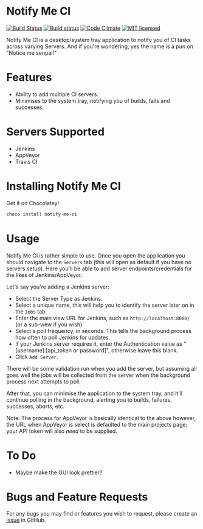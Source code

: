 Notify Me CI
============

[![Build Status](https://travis-ci.org/Badgerati/NotifyMeCI.svg?branch=master)](https://travis-ci.org/Badgerati/NotifyMeCI)
[![Build status](https://ci.appveyor.com/api/projects/status/xhjm5ra3ai0yf0ft?svg=true)](https://ci.appveyor.com/project/Badgerati/notifymeci)
[![Code Climate](https://codeclimate.com/github/Badgerati/NotifyMeCI/badges/gpa.svg)](https://codeclimate.com/github/Badgerati/NotifyMeCI)
[![MIT licensed](https://img.shields.io/badge/license-MIT-blue.svg)](https://raw.githubusercontent.com/Badgerati/NotifyMeCI/master/LICENSE.txt)

Notify Me CI is a desktop/system tray application to notify you of CI tasks across varying Servers. And if you're wondering, yes the name is a pun on "Notice me senpai!"

Features
========

* Ability to add multiple CI servers.
* Minimises to the system tray, notifying you of builds, fails and successes.

Servers Supported
=================

* Jenkins
* AppVeyor
* Travis CI

Installing Notify Me CI
=======================

Get it on Chocolatey!

```bash
choco install notify-me-ci
```

Usage
=====

Notify Me CI is rather simple to use. Once you open the application you should navigate to the `Servers` tab (this will open as default if you have no servers setup). Here you'll be able to add server endpoints/credentials for the likes of Jenkins/AppVeyor.

Let's say you're adding a Jenkins server:

* Select the Server Type as Jenkins.
* Select a unique name, this will help you to identify the server later on in the `Jobs` tab.
* Enter the main view URL for Jenkins, such as `http://localhost:8080/` (or a sub-view if you wish)
* Select a poll frequency, in seconds. This tells the background process how often to poll Jenkins for updates.
* If your Jenkins server requires it, enter the Authentication value as "[username]:[api_token or password]", otherwise leave this blank.
* Click `Add Server`.

There will be some validation run when you add the server, but assuming all goes well the jobs will be collected from the server when the background process next attempts to poll.

After that, you can minimise the application to the system tray, and it'll continue polling in the background, alerting you to builds, failures, successes, aborts, etc.

Note: The process for AppVeyor is basically identical to the above however, the URL when AppVeyor is select is defaulted to the main projects page; your API token will also *need* to be supplied.

To Do
=====

* Maybe make the GUI look prettier?

Bugs and Feature Requests
=========================

For any bugs you may find or features you wish to request, please create an [issue](https://github.com/Badgerati/NotifyMeCI/issues "Issues") in GitHub.
